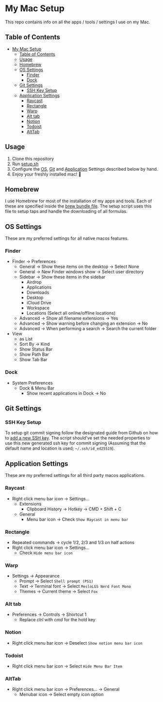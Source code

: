 # My Mac Setup

This repo contains info on all the apps / tools / settings I use on my Mac.

## Table of Contents

- [My Mac Setup](#my-mac-setup)
  - [Table of Contents](#table-of-contents)
  - [Usage](#usage)
  - [Homebrew](#homebrew)
  - [OS Settings](#os-settings)
    - [Finder](#finder)
    - [Dock](#dock)
  - [Git Settings](#git-settings)
    - [SSH Key Setup](#ssh-key-setup)
  - [Application Settings](#application-settings)
    - [Raycast](#raycast)
    - [Rectangle](#rectangle)
    - [Warp](#warp)
    - [Alt tab](#alt-tab)
    - [Notion](#notion)
    - [Todoist](#todoist)
    - [AltTab](#alttab)

## Usage

1. Clone this repository
2. Run [setup.sh](./setup.sh)
3. Configure the [OS](#os-settings), [Git](#git-settings) and [Application](#application-settings) Settings described below by hand.
4. Enjoy your freshly installed mac! :tada:

## Homebrew

I use Homebrew for most of the installation of my apps and tools. Each of these are specified inside the [brew bundle file](./Brewfile). The setup script uses this file to setup taps and handle the downloading of all formulas.

## OS Settings

These are my preferred settings for all native macos features.

### Finder

- Finder -> Preferences
  - General -> Show these items on the desktop -> Select None
  - General -> New Finder windows show -> Select user directory
  - Sidebar -> Show these items in the sidebar
    - Airdrop
    - Applications
    - Downloads
    - Desktop
    - iCloud Drive
    - Workspace
    - Locations (Select all online/offline locations)
  - Advanced -> Show all filename extensions -> Yes
  - Advanced -> Show warning before changing an extension -> No
  - Advanced -> When performing a search -> Search the current folder
- View
  - as List
  - Sort By -> Kind
  - Show Status Bar
  - Show Path Bar
  - Show Tab Bar

### Dock

- System Preferences
  - Dock & Menu Bar
    - Show recent applications in Dock -> No

## Git Settings

### SSH Key Setup

To setup git commit signing follow the designated guide from Github on how to [add a new SSH key](https://docs.github.com/en/authentication/connecting-to-github-with-ssh/adding-a-new-ssh-key-to-your-github-accountn). The script should've set the needed properties to use this new generated ssh key for commit signing (Assuming that the default name and location is used; `~/.ssh/id_ed25519`).

## Application Settings

These are my preferred settings for all third party macos applications.

### Raycast

- Right click menu bar icon -> Settings...
  - Extensions
    - Clipboard History -> Hotkey -> CMD + Shift + C
  - General
    - Menu bar icon -> Check `Show Raycast in menu bar`

### Rectangle

- Repeated commands -> cycle 1/2, 2/3 and 1/3 on half actions
- Right click menu bar icon -> Settings...
  - Check `Hide menu bar icon`

### Warp

- Settings -> Appearance
  - Prompt -> Select `Shell prompt (PS1)`
  - Text -> Terminal font -> Select `MesloLGS Nerd Font Mono`
  - Themes -> Current theme -> Select `Fox`

### Alt tab

- Preferences -> Controls -> Shortcut 1
  - Replace _ctrl_ with _cmd_ for the hold key

### Notion

- Right click menu bar icon -> Deselect `Show notion menu bar icon`

### Todoist

- Right click menu bar icon -> Select `Hide Menu Bar Item`

### AltTab

- Right click menu bar icon -> Preferences... -> General
  - Menubar icon -> Select empty icon option
